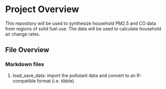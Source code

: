 # Project Overview

This repository will be used to synthesize household PM2.5 and CO data from regions of solid fuel use. The data will be used to calculate household air change rates. 

## File Overview
### Markdown files
1. load_save_data: import the pollutant data and convert to an R-compatible format (i.e. tibble)
